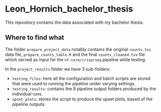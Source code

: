 # Leon_Hornich_bachelor_thesis
This repository contains the data associated with my bachelor thesis.

## Where to find what
The folder `prepare_project_data` notably contains the original `counts.tsv` data file, `prepare_counts_table.R` and the final `counts_cleaned.tsv` file which served as input for the `nf-core/crisprseq` pipeline while testing.

In the `project_results` folder we have 3 sub-folders:
- `testing_files`: here all the configuration and batch scripts are stored that were used to running the pipeline under varying settings.
- `testing_results`: contains the 9 pipeline output folders produced by the individual runs.
- `upset_plots`: stores the script to produce the upset plots, based of the pipeline outputs.
